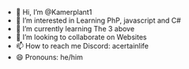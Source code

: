 - 👋 Hi, I’m @Kamerplant1
- 👀 I’m interested in Learning PhP, javascript and C#
- 🌱 I’m currently learning The 3 above
- 💞️ I’m looking to collaborate on Websites
- 📫 How to reach me Discord: acertainlife
- 😄 Pronouns: he/him

